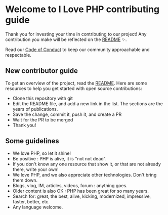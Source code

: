 # Welcome to I Love PHP contributing guide <!-- omit in toc -->

Thank you for investing your time in contributing to our project! Any contribution you make will be reflected on the [README](./README.md) :sparkles:. 

Read our [Code of Conduct](./CODE_OF_CONDUCT.md) to keep our community approachable and respectable.

## New contributor guide

To get an overview of the project, read the [README](README.md). Here are some resources to help you get started with open source contributions:

- Clone this repository with git
- Edit the README file, and add a new link in the list. The sections are the years of publications. 
- Save the change, commit it, push it, and create a PR
- Wait for the PR to be merged
- Thank you!

## Some guidelines

- We love PHP, so let it shine! 
- Be positive : PHP is alive, it is "not not dead". 
- If you don't know any one resource that show it, or that are not already there, write your own! 
- We love PHP, and we also appreciate other technologies. Don't bring them down. 
- Blogs, vlog, IM, articles, videos, forum : anything goes. 
- Older content is also OK : PHP has been great for so many years.
- Search for: great, the best, alive, kicking, modernized, impressive, faster, better, etc. 
- Any language welcome.